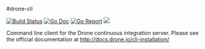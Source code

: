 #drone-cli

[![Build Status](http://beta.drone.io/api/badges/drone/drone-cli/status.svg)](http://beta.drone.io/drone/drone-cli)
[![Go Doc](https://godoc.org/github.com/drone/drone-cli?status.svg)](http://godoc.org/github.com/drone/drone-cli)
[![Go Report](https://goreportcard.com/badge/github.com/drone/drone-cli)](https://goreportcard.com/report/github.com/drone/drone-cli)
[![](https://images.microbadger.com/badges/image/drone/drone-cli.svg)](https://microbadger.com/images/drone/drone-cli "Get your own image badge on microbadger.com")


Command line client for the Drone continuous integration server. Please see the official documentation at http://docs.drone.io/cli-installation/
